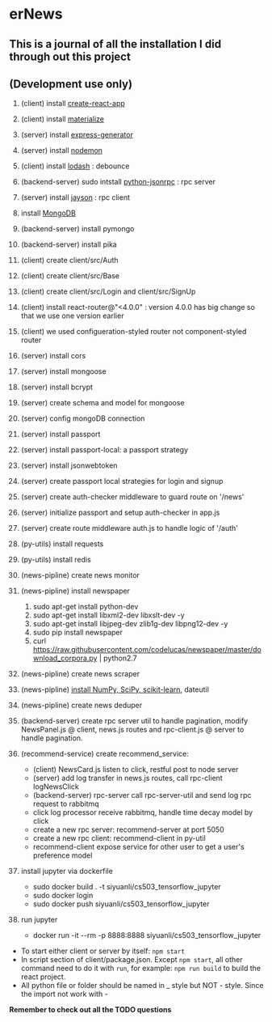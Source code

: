 # erNews
## This is a journal of all the installation I did through out this project
## (Development use only)

1. (client) install [create-react-app](https://github.com/facebookincubator/create-react-app)
2. (client) install [materialize](http://materializecss.com/getting-started.html)
3. (server) install [express-generator](https://expressjs.com/en/starter/generator.html)
4. (server) install [nodemon](https://nodemon.io/)
5. (client) install [lodash](https://lodash.com/) : debounce
6. (backend-server) sudo intstall [python-jsonrpc](https://pypi.python.org/pypi/python-jsonrpc) : rpc server
7. (server) install [jayson](https://github.com/tedeh/jayson) : rpc client
8. install [MongoDB](https://docs.mongodb.com/manual/tutorial/install-mongodb-on-ubuntu/)
9. (backend-server) install pymongo
10. (backend-server) install pika

11. (client) create client/src/Auth
12. (client) create client/src/Base
13. (client) create client/src/Login and client/src/SignUp
14. (client) install react-router@"<4.0.0" : version 4.0.0 has big change so that we use one version earlier
15. (client) we used configueration-styled router not component-styled router

16. (server) install cors
17. (server) install mongoose
18. (server) install bcrypt

19. (server) create schema and model for mongoose 
20. (server) config mongoDB connection

21. (server) install passport
22. (server) install passport-local: a passport strategy
23. (server) install jsonwebtoken
24. (server) create passport local strategies for login and signup
25. (server) create auth-checker middleware to guard route on '/news'
26. (server) initialize passport and setup auth-checker in app.js
27. (server) create route middleware auth.js to handle logic of '/auth'

28. (py-utils) install requests
29. (py-utils) install redis
30. (news-pipline) create news monitor
31. (news-pipline) install newspaper
    1. sudo apt-get install python-dev
    2. sudo apt-get install libxml2-dev libxslt-dev -y
    3. sudo apt-get install libjpeg-dev zlib1g-dev libpng12-dev -y
    4. sudo pip install newspaper
    5. curl https://raw.githubusercontent.com/codelucas/newspaper/master/download_corpora.py | python2.7
32. (news-pipline) create news scraper
33. (news-pipline) [install NumPy, SciPy, scikit-learn](http://scikit-learn.org/stable/install.html), dateutil
34. (news-pipline) create news deduper

35. (backend-server) create rpc server util to handle pagination, modify NewsPanel.js @ client, news.js routes and rpc-client.js @ server to handle pagination.

36. (recommend-service) create recommend_service: 
    - (client) NewsCard.js listen to click, restful post to node server
    - (server) add log transfer in news.js routes, call rpc-client logNewsClick
    - (backend-server) rpc-server call rpc-server-util and send log rpc request to rabbitmq
    - click log processor receive rabbitmq, handle time decay model by click
    - create a new rpc server: recommend-server at port 5050 
    - create a new rpc client: recommend-client in py-util
    - recommend-client expose service for other user to get a user's preference model

37. install jupyter via dockerfile
    - sudo docker build . -t siyuanli/cs503_tensorflow_jupyter
    - sudo docker login
    - sudo docker push siyuanli/cs503_tensorflow_jupyter

38. run jupyter
    - docker run -it --rm -p 8888:8888 siyuanli/cs503_tensorflow_jupyter


* To start either client or server by itself: `npm start`
* In script section of client/package.json. Except `npm start`, all other command need to do it with `run`, 
  for example: `npm run build` to build the react project.
* All python file or folder should be named in _ style but NOT - style. Since the import not work with - 


**Remember to check out all the TODO questions**
